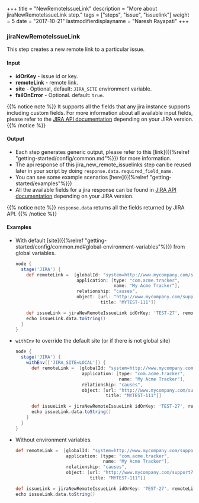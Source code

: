 +++
title = "NewRemoteIssueLink"
description = "More about jiraNewRemoteIssueLink step."
tags = ["steps", "issue", "issuelink"]
weight = 5
date = "2017-10-21"
lastmodifierdisplayname = "Naresh Rayapati"
+++

### jiraNewRemoteIssueLink

This step creates a new remote link to a particular issue.

#### Input

* **idOrKey** - issue id or key.
* **remoteLink** - remote link.
* **site** - Optional, default: `JIRA_SITE` environment variable.
* **failOnError** - Optional. default: `true`.

{{% notice note %}}
It supports all the fields that any jira instance supports including custom fields. For more information about all available input fields, please refer to the [JIRA API documentation](https://docs.atlassian.com/jira/REST/) depending on your JIRA version.
{{% /notice %}}

#### Output

* Each step generates generic output, please refer to this [link]({{%relref "getting-started/config/common.md"%}}) for more information.
* The api response of this jira_new_remote_issuelinks step can be reused later in your script by doing `response.data.required_field_name`.
* You can see some example scenarios [here]({{%relref "getting-started/examples"%}})
* All the available fields for a jira response can be found in [JIRA API documentation](https://docs.atlassian.com/jira/REST/) depending on your JIRA version.

{{% notice note %}}
`response.data` returns all the fields returned by JIRA API.
{{% /notice %}}

#### Examples

* With default [site]({{%relref "getting-started/config/common.md#global-environment-variables"%}}) from global variables.

    ```groovy
    node {
      stage('JIRA') {
        def remoteLink =  [globalId: "system=http://www.mycompany.com/support&id=1",
                           application: [type: "com.acme.tracker",
                                         name: "My Acme Tracker"],
                           relationship: "causes",
                           object: [url: "http://www.mycompany.com/support?id=1",
                                    title: "MYTEST-111"]]

        def issueLink = jiraNewRemoteIssueLink idOrKey: 'TEST-27', remoteLink: remoteLink
        echo issueLink.data.toString()
      }
    }
    ```
* `withEnv` to override the default site (or if there is not global site)

    ```groovy
    node {
      stage('JIRA') {
        withEnv(['JIRA_SITE=LOCAL']) {
          def remoteLink =  [globalId: "system=http://www.mycompany.com/support&id=1",
                             application: [type: "com.acme.tracker",
                                           name: "My Acme Tracker"],
                             relationship: "causes",
                             object: [url: "http://www.mycompany.com/support?id=1",
                                      title: "MYTEST-111"]]

          def issueLink = jiraNewRemoteIssueLink idOrKey: 'TEST-27', remoteLink: remoteLink
          echo issueLink.data.toString()
        }
      }
    }
    ```
* Without environment variables.

    ```groovy
    def remoteLink =  [globalId: "system=http://www.mycompany.com/support&id=1",
                       application: [type: "com.acme.tracker",
                                     name: "My Acme Tracker"],
                       relationship: "causes",
                       object: [url: "http://www.mycompany.com/support?id=1",
                                title: "MYTEST-111"]]

    def issueLink = jiraNewRemoteIssueLink idOrKey: 'TEST-27', remoteLink: remoteLink, site: 'LOCAL', failOnError: false
    echo issueLink.data.toString()
    ```

